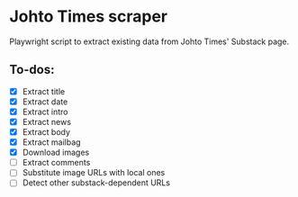 # Johto Times scraper

Playwright script to extract existing data from Johto Times' Substack page.

## To-dos:
- [x] Extract title
- [x] Extract date
- [x] Extract intro
- [x] Extract news
- [x] Extract body
- [x] Extract mailbag
- [x] Download images
- [ ] Extract comments
- [ ] Substitute image URLs with local ones
- [ ] Detect other substack-dependent URLs
